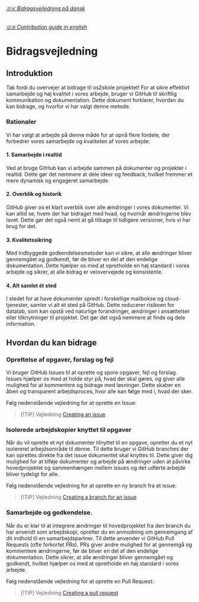 ###### [🇩🇰 Bidragsvejledning på dansk](#bidragsvejledning)
###### [🇬🇧 Contribution guide in english ](#contributing) 
# Bidragsvejledning

## Introduktion
Tak fordi du overvejer at bidrage til os2skole projektet! For at sikre effektivt samarbejde og høj kvalitet i vores arbejde, bruger vi GitHub til skriftlig kommunikation og dokumentation. Dette dokument forklarer, hvordan du kan bidrage, og hvorfor vi har valgt denne metode.

### Rationaler
Vi har valgt at arbejde på denne måde for at opnå flere fordele, der forbedrer vores samarbejde og kvaliteten af vores arbejde:


#### 1. Samarbejde i realtid
Ved at bruge GitHub kan vi arbejde sammen på dokumenter og projekter i realtid. Dette gør det nemmere at dele ideer og feedback, hvilket fremmer et mere dynamisk og engageret samarbejde.

#### 2. Overblik og historik
GitHub giver os et klart overblik over alle ændringer i vores dokumenter. Vi kan altid se, hvem der har bidraget med hvad, og hvornår ændringerne blev lavet. Dette gør det også nemt at gå tilbage til tidligere versioner, hvis vi har brug for det.

#### 3. Kvalitetssikring
Med indbyggede godkendelsesmetoder kan vi sikre, at alle ændringer bliver gennemgået og godkendt, før de bliver en del af den endelige dokumentation. Dette hjælper os med at opretholde en høj standard i vores arbejde og sikrer, at alle bidrag er velovervejede og konsistente.

#### 4. Alt samlet ét sted
I stedet for at have dokumenter spredt i forskellige mailbokse og cloud-tjenester, samler vi alt ét sted på GitHub. Dette reducerer risikoen for datatab, som kan opstå ved naturlige forandringer, ændringer i ansættelser eller tilknytninger til projektet. Det gør det også nemmere at finde og dele information.

## Hvordan du kan bidrage

### Oprettelse af opgaver, forslag og fejl
Vi bruger GitHub Issues til at oprette og spore opgaver, fejl og forslag. Issues hjælper os med at holde styr på, hvad der skal gøres, og giver alle mulighed for at kommentere og bidrage med løsninger. Dette skaber en åben og transparent arbejdsproces, hvor alle kan følge med i, hvad der sker.

Følg nedenstående vejledning for at oprette en Issue:

>[!TIP] Vejledning
[Creating an issue](https://docs.github.com/en/issues/tracking-your-work-with-issues/using-issues/creating-an-issue)

### Isolerede arbejdskopier knyttet til opgaver 
Når du vil oprette et nyt dokumenter tilnyttet til en opgave, opretter du et nyt isolereret arbejdsområde til denne. Til dette bruger vi GitHub branches der kan oprettes direkte fra det issue dokumentet skal knyttes til. Dette giver dig mulighed for at tilføje dokumenter og arbejde på ændringer uden at påvirke hovedprojektet og sammenhængen mellem issues og det udførte arbejde bliver tydeligt for alle.

Følg nedenstående vejledning for at oprette en ny branch fra et issue:

>[!TIP] Vejledning
[Creating a branch for an issue](https://docs.github.com/en/issues/tracking-your-work-with-issues/using-issues/creating-a-branch-for-an-issue)

### Samarbejde og godkendelse.
Når du er klar til at integrere ændringer til hovedprojektet fra den branch du har anvendt som arbejdskopi, opretter du en anmodning om gennemgang af dit indhold til en samarbejdspartner. Til dette anvender vi GitHub Pull Requests (ofte forkortet PRs). PRs giver andre mulighed for at gennemgå og kommentere ændringerne, før de bliver en del af den endelige dokumentation. Dette sikrer, at alle ændringer bliver gennemgået og godkendt, hvilket hjælper os med at opretholde en høj standard i vores arbejde.

Følg nedenstående vejledning for at oprette en Pull Request:

>[!TIP] Vejledning
[Creating a pull request](https://https://docs.github.com/en/pull-requests/collaborating-with-pull-requests/proposing-changes-to-your-work-with-pull-requests/creating-a-pull-request)

